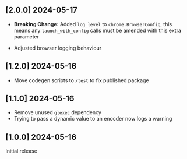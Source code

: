 ## [2.0.0] 2024-05-17

- **Breaking Change:** Added `log_level` to `chrome.BrowserConfig`, this means any `launch_with_config` calls must 
be amended with this extra parameter

- Adjusted browser logging behaviour

## [1.2.0] 2024-05-16

- Move codegen scripts to `/test` to fix published package 

## [1.1.0] 2024-05-16

- Remove unused `glexec` dependency
- Trying to pass a dynamic value to an enocder now logs a warning 

## [1.0.0] 2024-05-16

Initial release